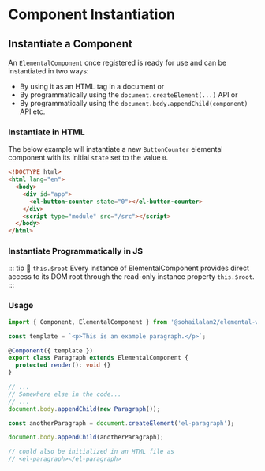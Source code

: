 # Component Instantiation

## Instantiate a Component

An `ElementalComponent` once registered is ready for use and can be instantiated in two ways:

- By using it as an HTML tag in a document or
- By programmatically using the `document.createElement(...)` API or
- By programmatically using the `document.body.appendChild(component)` API etc.

### Instantiate in HTML

The below example will instantiate a new `ButtonCounter` elemental component with its initial `state` set to the value `0`.

```html
<!DOCTYPE html>
<html lang="en">
  <body>
    <div id="app">
      <el-button-counter state="0"></el-button-counter>
    </div>
    <script type="module" src="/src"></script>
  </body>
</html>
```

### Instantiate Programmatically in JS

::: tip 💁 `this.$root`
Every instance of ElementalComponent provides direct access to its DOM root through the read-only instance property `this.$root`.
:::

### Usage

```ts
import { Component, ElementalComponent } from '@sohailalam2/elemental-web';

const template = `<p>This is an example paragraph.</p>`;

@Component({ template })
export class Paragraph extends ElementalComponent {
  protected render(): void {}
}

// ...
// Somewhere else in the code...
// ...
document.body.appendChild(new Paragraph());

const anotherParagraph = document.createElement('el-paragraph');

document.body.appendChild(anotherParagraph);

// could also be initialized in an HTML file as
// <el-paragraph></el-paragraph>
```
